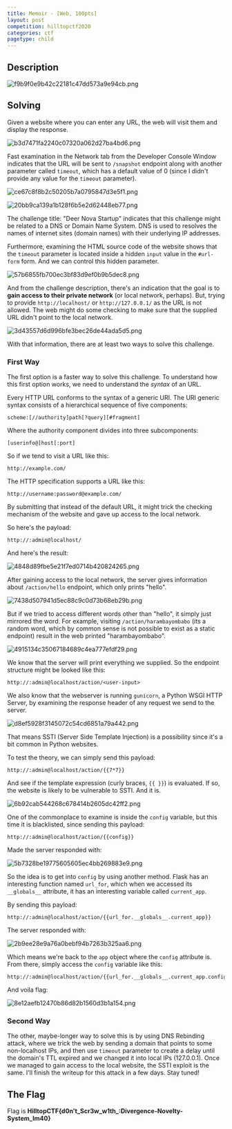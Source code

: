 ```yaml
---
title: Memoir - [Web, 100pts]
layout: post
competition: hilltopctf2020
categories: ctf
pagetype: child
---
```

## Description

![f9b9f0e9b42c22181c47dd573a9e94cb.png](/assets/images/8b00e9eab92e4339ae5d57aee2521db5.png)

## Solving
Given a website where you can enter any URL, the web will visit them and display the response. 

![b3d7471fa2240c07320a062d27ba4bd6.png](/assets/images/01af7c17e7cc4c25a38dbfbabee8acf9.png)

Fast examination in the Network tab from the Developer Console Window indicates that the URL will be sent to `/snapshot` endpoint along with another parameter called `timeout`, which has a default value of 0 (since I didn't provide any value for the `timeout` parameter).

![ce67c8f8b2c50205b7a0795847d3e5f1.png](/assets/images/6e65ed2348274c9e9d47d3e4eb1d427d.png)

![20bb9ca139a1b128f6b5e2d62448eb77.png](/assets/images/eaaed387921246029fa46ba18b535e69.png)

The challenge title: "Deer Nova Startup" indicates that this challenge might be related to a DNS or Domain Name System. DNS is used to resolves the names of internet sites (domain names) with their underlying IP addresses.

Furthermore, examining the HTML source code of the website shows that the `timeout` parameter is located inside a hidden `input` value in the `#url-form` form. And we can control this hidden parameter.

![57b6855fb700ec3bf83d9ef0b9b5dec8.png](/assets/images/0d39a33c69fe43eaa4e363c130c6a710.png)

And from the challenge description, there's an indication that the goal is to **gain access to their private network** (or local network, perhaps). But, trying to provide `http://localhost/` or `http://127.0.0.1/` as the URL is not allowed. The web might do some checking to make sure that the supplied URL didn't point to the local network.

![3d43557d6d996bfe3bec26de44ada5d5.png](/assets/images/4ce92420ba4d4659bb8102b594cb10c1.png)

With that information, there are at least two ways to solve this challenge.

### First Way
The first option is a faster way to solve this challenge. To understand how this first option works, we need to understand the *syntax* of an URL.

Every HTTP URL conforms to the syntax of a generic URI. The URI generic syntax consists of a hierarchical sequence of five components:

```
scheme:[//authority]path[?query][#fragment]
```
Where the authority component divides into three subcomponents:

```
[userinfo@]host[:port]
```

So if we tend to visit a URL like this:
```
http://example.com/
```

The HTTP specification supports a URL like this:
```
http://username:password@example.com/
```

By submitting that instead of the default URL, it might trick the checking mechanism of the website and gave up access to the local network.

So here's the payload:
```
http://:admin@localhost/
```

And here's the result:

![4848d89fbe5e21f7ed0714b420824265.png](/assets/images/397812eca31e42388727e78bdcd3ae94.png)

After gaining access to the local network, the server gives information about `/action/hello` endpoint, which only prints "hello".

![7438d507941d5ec88c9c0d73b68eb29b.png](/assets/images/fb8c8676946c4ac4a64185e8e4575436.png)

But if we tried to access different words other than "hello", it simply just mirrored the word. For example, visiting `/action/harambayombabo` (its a random word, which by common sense is not possible to exist as a static endpoint) result in the web printed "harambayombabo".

![4915134c35067184689c4ea777efdf29.png](/assets/images/c1b7a8a7e1884e1d8bed8ad5b66ddeb9.png)

We know that the server will print everything we supplied. So the endpoint structure might be looked like this:
```
http://:admin@localhost/action/<user-input>
```

We also know that the webserver is running `gunicorn`, a Python WSGI HTTP Server, by examining the response header of any request we send to the server.

![d8ef5928f3145072c54cd6851a79a442.png](/assets/images/15cb3b3eabdd46b0a9ea224f0cb17f47.png)

That means SSTI (Server Side Template Injection) is a possibility since it's a bit common in Python websites. 

To test the theory, we can simply send this payload:
```
http://:admin@localhost/action/{{7*7}}
```
And see if the template expression (curly braces, `{{ }}`) is evaluated. If so, the website is likely to be vulnerable to SSTI. And it is.

![6b92cab544268c678414b2605dc42ff2.png](/assets/images/5e8f967c35a245368862d431af3bb57d.png)

One of the commonplace to examine is inside the `config` variable, but this time it is blacklisted, since sending this payload:
```
http://:admin@localhost/action/{{config}}
```
Made the server responded with:

![5b7328be19775605605ec4bb269883e9.png](/assets/images/e6c328ea6bcd49bd893608d8b8060b39.png)

So the idea is to get into `config` by using another method. Flask has an interesting function named `url_for`, which when we accessed its `__globals__` attribute, it has an interesting variable called `current_app`. 

By sending this payload:

```
http://:admin@localhost/action/{{url_for.__globals__.current_app}}
```

The server responded with:

![2b9ee28e9a76a0bebf94b7263b325aa6.png](/assets/images/ce2f644e653f4597aef13fd869bee735.png)

Which means we're back to the `app` object where the `config` attribute is. From there, simply access the `config` variable like this:

```
http://:admin@localhost/action/{{url_for.__globals__.current_app.config}}
```

And voila flag:

![8e12aefb12470b86d82b1560d3b1a154.png](/assets/images/da673ef4384c401f99546631162bd55c.png)

### Second Way
The other, maybe-longer way to solve this is by using DNS Rebinding attack, where we trick the web by sending a domain that points to some non-localhost IPs, and then use `timeout` parameter to create a delay until the domain's TTL expired and we changed it into local IPs (127.0.0.1). Once we managed to gain access to the local website, the SSTI exploit is the same. I'll finish the writeup for this attack in a few days. Stay tuned!

## The Flag
Flag is **HilltopCTF{d0n't_Scr3w_w1th_:Divergence-Novelty-System_lm40}**
